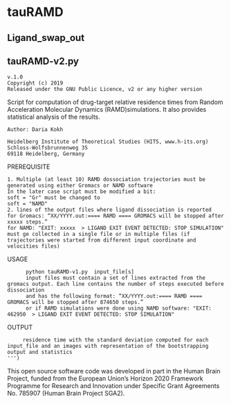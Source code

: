 # tauRAMD

## Ligand_swap_out


## tauRAMD-v2.py
    v.1.0
    Copyright (c) 2019
    Released under the GNU Public Licence, v2 or any higher version
    
Script for computation of drug-target relative residence times from Random Acceleration Molecular Dynamics (RAMD)simulations.
It also provides statistical analysis of the results. 

    Author: Daria Kokh

    Heidelberg Institute of Theoretical Studies (HITS, www.h-its.org)
    Schloss-Wolfsbrunnenweg 35
    69118 Heidelberg, Germany
    
PREREQUISITE
    
    1. Multiple (at least 10) RAMD dossociation trajectories must be generated using either Gromacs or NAMD software
    In the later case script must be modified a bit:  
    soft = "Gr" must be changed to 
    soft = "NAMD"
    2. lines of the output files where ligand dissociation is reported
    for Gromacs: “XX/YYYY.out:==== RAMD ==== GROMACS will be stopped after xxxxx steps.”
    for NAMD: "EXIT: xxxxx  > LIGAND EXIT EVENT DETECTED: STOP SIMULATION"
    must ge collected in a single file or in multiple files (if trajectories were started from different input coordinate and velocities files) 
    
    
USAGE

          python tauRAMD-v1.py  input_file[s]
          input files must contain a set of lines extracted from the gromacs output. Each line contains the number of steps executed before dissociation 
          and has the following format: “XX/YYYY.out:==== RAMD ==== GROMACS will be stopped after 874650 steps.”
          or if RAMD simulations were done using NAMD software: "EXIT: 462950  > LIGAND EXIT EVENT DETECTED: STOP SIMULATION"
OUTPUT

         residence time with the standard deviation computed for each input_file and an images with representation of the bootstrapping output and statistics
    ''')
    
This open source software code was developed in part in the Human Brain Project, funded from the European Union’s Horizon 2020  Framework Programme for Research and Innovation under Specific Grant Agreements  No. 785907 (Human Brain Project  SGA2).
